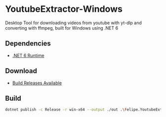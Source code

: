 # YoutubeExtractor-Windows
Desktop Tool for downloading videos from youtube with yt-dlp and converting with ffmpeg, built for Windows using .NET 6

## Dependencies

- [.NET 6 Runtime](https://dotnet.microsoft.com/en-us/download/dotnet/6.0)

## Download

- [Build Releases Available](https://github.com/felipe-dias-azevedo/YoutubeExtractor-Windows/releases/)

## Build 

```sh
dotnet publish -c Release -r win-x64 --output ./out .\Felipe.YoutubeExtractor.sln
```
